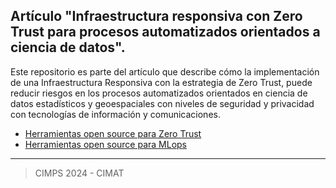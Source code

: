 ## Artículo "Infraestructura responsiva con Zero Trust para procesos automatizados orientados a ciencia de datos".

Este repositorio es parte del artículo que describe cómo la implementación de una Infraestructura Responsiva con la estrategia de Zero Trust, puede reducir riesgos en los procesos automatizados orientados en ciencia de datos estadísticos y geoespaciales con niveles de seguridad y privacidad con tecnologías de información y comunicaciones.

- <a href="tools-zero-trust.md">Herramientas open source para Zero Trust</a>
- <a href="MLops.md">Herramientas open source para MLops</a>

_____________________________

> CIMPS 2024 - CIMAT

